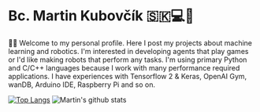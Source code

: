 # Bc. Martin Kubovčík 🇸🇰💻🤖

👋🏼 Welcome to my personal profile. Here I post my projects about machine learning and robotics. I'm interested in developing agents that play games or I'd like making robots that perform any tasks. I'm using primary Python and C/C++ languages because I work with many performance required applications. I have experiences with Tensorflow 2 & Keras, OpenAI Gym, wanDB, Arduino IDE, Raspberry Pi and so on.
 
[![Top Langs](https://github-readme-stats.vercel.app/api/top-langs/?username=markub3327&layout=compact)](https://github.com/anuraghazra/github-readme-stats)
![Martin's github stats](https://github-readme-stats.vercel.app/api?username=markub3327&show_icons=true)

<!--
**markub3327/markub3327** is a ✨ _special_ ✨ repository because its `README.md` (this file) appears on your GitHub profile.

Here are some ideas to get you started:

- 🔭 I’m currently working on ...
- 🌱 I’m currently learning ...
- 👯 I’m looking to collaborate on ...
- 🤔 I’m looking for help with ...
- 💬 Ask me about ...
- 📫 How to reach me: ...
- 😄 Pronouns: ...
- ⚡ Fun fact: ...
-->
